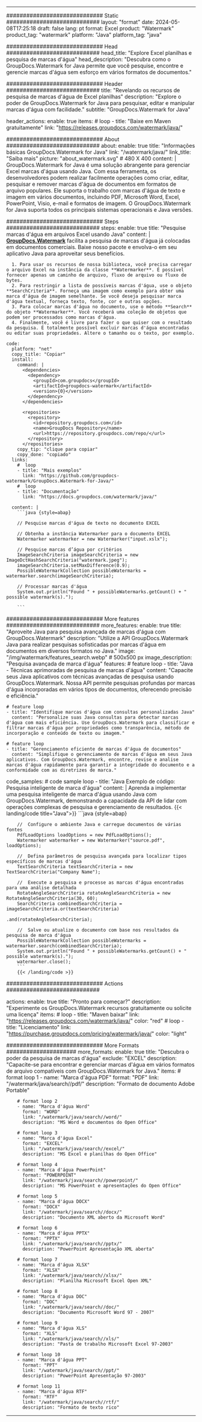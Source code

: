 
---
############################# Static ############################
layout: "format"
date:  2024-05-08T17:25:18
draft: false
lang: pt
format: Excel
product: "Watermark"
product_tag: "watermark"
platform: "Java"
platform_tag: "java"

############################# Head ############################
head_title: "Explore Excel planilhas e pesquisa de marcas d'água"
head_description: "Descubra como o GroupDocs.Watermark for Java permite que você pesquise, encontre e gerencie marcas d'água sem esforço em vários formatos de documentos."

############################# Header ############################
title: "Revelando os recursos de pesquisa de marcas d'água de Excel planilhas" 
description: "Explore o poder de GroupDocs.Watermark for Java para pesquisar, editar e manipular marcas d'água com facilidade."
subtitle: "GroupDocs.Watermark for Java" 

header_actions:
  enable: true
  items:
    #  loop
    - title: "Baixe em Maven gratuitamente"
      link: "https://releases.groupdocs.com/watermark/java/"
      
############################# About ############################
about:
    enable: true
    title: "Informações básicas GroupDocs.Watermark for Java"
    link: "/watermark/java/"
    link_title: "Saiba mais"
    picture: "about_watermark.svg" # 480 X 400
    content: |
       GroupDocs.Watermark for Java é uma solução abrangente para gerenciar Excel marcas d'água usando Java. Com essa ferramenta, os desenvolvedores podem realizar facilmente operações como criar, editar, pesquisar e remover marcas d'água de documentos em formatos de arquivo populares. Ele suporta o trabalho com marcas d'água de texto e imagem em vários documentos, incluindo PDF, Microsoft Word, Excel, PowerPoint, Visio, e-mail e formatos de imagem. O GroupDocs.Watermark for Java suporta todos os principais sistemas operacionais e Java versões.

############################# Steps ############################
steps:
    enable: true
    title: "Pesquise marcas d'água em arquivos Excel usando Java"
    content: |
      **[GroupDocs.Watermark](https://products.groupdocs.com/watermark/java/)** facilita a pesquisa de marcas d'água já colocadas em documentos comerciais. Baixe nosso pacote e envolva-o em seu aplicativo Java para aproveitar seus benefícios.
      
      1. Para usar os recursos de nossa biblioteca, você precisa carregar o arquivo Excel na instância da classe **Watermarker**. É possível fornecer apenas um caminho de arquivo, fluxo de arquivo ou fluxo de bytes.
      2. Para restringir a lista de possíveis marcas d'água, use o objeto **SearchCriteria**. Forneça uma imagem como exemplo para obter uma marca d'água de imagem semelhante. Se você deseja pesquisar marca d'água textual, forneça texto, fonte, cor e outras opções.
      3. Para colocar marcas d'água no documento, use o método **Search** do objeto **Watermarker**. Você receberá uma coleção de objetos que podem ser processados ​​como marcas d'água.
      4. Finalmente, você é livre para fazer o que quiser com o resultado da pesquisa. É totalmente possível excluir marcas d'água encontradas ou editar suas propriedades. Altere o tamanho ou o texto, por exemplo.
   
    code:
      platform: "net"
      copy_title: "Copiar"
      install:
        command: |
          <dependencies>
            <dependency>
              <groupId>com.groupdocs</groupId>
              <artifactId>groupdocs-watermark</artifactId>
              <version>{0}</version>
            </dependency>
          </dependencies>

          <repositories>
            <repository>
              <id>repository.groupdocs.com</id>
              <name>GroupDocs Repository</name>
              <url>https://repository.groupdocs.com/repo/</url>
            </repository>
          </repositories>
        copy_tip: "clique para copiar"
        copy_done: "copiado"
      links:
        #  loop
        - title: "Mais exemplos"
          link: "https://github.com/groupdocs-watermark/GroupDocs.Watermark-for-Java/"
        #  loop
        - title: "Documentação"
          link: "https://docs.groupdocs.com/watermark/java/"
          
      content: |
        ```java {style=abap}

        // Pesquise marcas d'água de texto no documento EXCEL

        // Obtenha a instância Watermarker para o documento EXCEL
        Watermarker watermarker = new Watermarker("input.xslx");

        // Pesquise marcas d’água por critérios
        ImageSearchCriteria imageSearchCriteria = new ImageDctHashSearchCriteria("watermark.jpeg");
        imageSearchCriteria.setMaxDifference(0.9);
        PossibleWatermarkCollection possibleWatermarks = watermarker.search(imageSearchCriteria);

        // Processar marcas d'água
        System.out.println("Found " + possibleWatermarks.getCount() + " possible watermark(s).");
        
        ```   
        
############################# More features ############################
more_features:
  enable: true
  title: "Aproveite Java para pesquisa avançada de marcas d'água com GroupDocs.Watermark"
  description: "Utilize a API GroupDocs.Watermark Java para realizar pesquisas sofisticadas por marcas d'água em documentos em diversos formatos no Java."
  image: "/img/watermark/features_search.webp" # 500x500 px
  image_description: "Pesquisa avançada de marca d'água"
  features:
    # feature loop
    - title: "Java - Técnicas aprimoradas de pesquisa de marcas d'água"
      content: "Capacite seus Java aplicativos com técnicas avançadas de pesquisa usando GroupDocs.Watermark. Nossa API permite pesquisas profundas por marcas d'água incorporadas em vários tipos de documentos, oferecendo precisão e eficiência."

    # feature loop
    - title: "Identifique marcas d'água com consultas personalizadas Java"
      content: "Personalize suas Java consultas para detectar marcas d'água com mais eficiência. Use GroupDocs.Watermark para classificar e filtrar marcas d'água por propriedades como transparência, método de incorporação e conteúdo de texto ou imagem."

    # feature loop
    - title: "Gerenciamento eficiente de marcas d'água de documentos"
      content: "Simplifique o gerenciamento de marcas d'água em seus Java aplicativos. Com GroupDocs.Watermark, encontre, revise e analise marcas d'água rapidamente para garantir a integridade do documento e a conformidade com as diretrizes de marca."
      
  code_samples:
    # code sample loop
    - title: "Java Exemplo de código: Pesquisa inteligente de marca d'água"
      content: |
        Aprenda a implementar uma pesquisa inteligente de marca d'água usando Java com GroupDocs.Watermark, demonstrando a capacidade da API de lidar com operações complexas de pesquisa e gerenciamento de resultados.
        {{< landing/code title="Java">}}
        ```java {style=abap}
        
        //  Configure o ambiente Java e carregue documentos de várias fontes
        PdfLoadOptions loadOptions = new PdfLoadOptions();
        Watermarker watermarker = new Watermarker("source.pdf", loadOptions);

        //  Defina parâmetros de pesquisa avançada para localizar tipos específicos de marcas d'água
        TextSearchCriteria textSearchCriteria = new TextSearchCriteria("Company Name");

        //  Execute a pesquisa e processe as marcas d'água encontradas para uma análise detalhada
        RotateAngleSearchCriteria rotateAngleSearchCriteria = new RotateAngleSearchCriteria(30, 60);
        SearchCriteria combinedSearchCriteria = imageSearchCriteria.or(textSearchCriteria)
                                                                   .and(rotateAngleSearchCriteria);

        //  Salve ou atualize o documento com base nos resultados da pesquisa de marca d'água
        PossibleWatermarkCollection possibleWatermarks = watermarker.search(combinedSearchCriteria);
        System.out.println("Found " + possibleWatermarks.getCount() + " possible watermark(s).");
        watermarker.close();
        ```
        {{< /landing/code >}}


############################# Actions ############################

actions:
  enable: true
  title: "Pronto para começar?"
  description: "Experimente os GroupDocs.Watermark recursos gratuitamente ou solicite uma licença"
  items:
    #  loop
    - title: "Maven baixar"
      link: "https://releases.groupdocs.com/watermark/java/"
      color: "red"
        #  loop
    - title: "Licenciamento"
      link: "https://purchase.groupdocs.com/pricing/watermark/java/"
      color: "light"


############################# More Formats #####################
more_formats:
    enable: true
    title: "Descubra o poder da pesquisa de marcas d'água"
    exclude: "EXCEL"
    description: "Capacite-se para encontrar e gerenciar marcas d'água em vários formatos de arquivo compatíveis com GroupDocs.Watermark for Java."
    items: 
        # format loop 1
        - name: "Marca d'água PDF"
          format: "PDF"
          link: "/watermark/java/search//pdf/"
          description: "Formato de documento Adobe Portable"

        # format loop 2
        - name: "Marca d'água Word"
          format: "WORD"
          link: "/watermark/java/search//word/"
          description: "MS Word e documentos do Open Office"
          
        # format loop 3
        - name: "Marca d'água Excel"
          format: "EXCEL"
          link: "/watermark/java/search//excel/"
          description: "MS Excel e planilhas do Open Office"

        # format loop 4
        - name: "Marca d'água PowerPoint"
          format: "POWERPOINT"
          link: "/watermark/java/search//powerpoint/"
          description: "MS PowerPoint e apresentações do Open Office"

        # format loop 5
        - name: "Marca d'água DOCX"
          format: "DOCX"
          link: "/watermark/java/search//docx/"
          description: "Documento XML aberto da Microsoft Word"
          
        # format loop 6
        - name: "Marca d'água PPTX"
          format: "PPTX"
          link: "/watermark/java/search//pptx/"
          description: "PowerPoint Apresentação XML aberta"
          
        # format loop 7
        - name: "Marca d'água XLSX"
          format: "XLSX"
          link: "/watermark/java/search//xlsx/"
          description: "Planilha Microsoft Excel Open XML"

        # format loop 8
        - name: "Marca d'água DOC"
          format: "DOC"
          link: "/watermark/java/search//doc/"
          description: "Documento Microsoft Word 97 - 2007"

        # format loop 9
        - name: "Marca d'água XLS"
          format: "XLS"
          link: "/watermark/java/search//xls/"
          description: "Pasta de trabalho Microsoft Excel 97-2003"

        # format loop 10
        - name: "Marca d'água PPT"
          format: "PPT"
          link: "/watermark/java/search//ppt/"
          description: "PowerPoint Apresentação 97-2003"

        # format loop 11
        - name: "Marca d'água RTF"
          format: "RTF"
          link: "/watermark/java/search//rtf/"
          description: "Formato de texto rico"

---